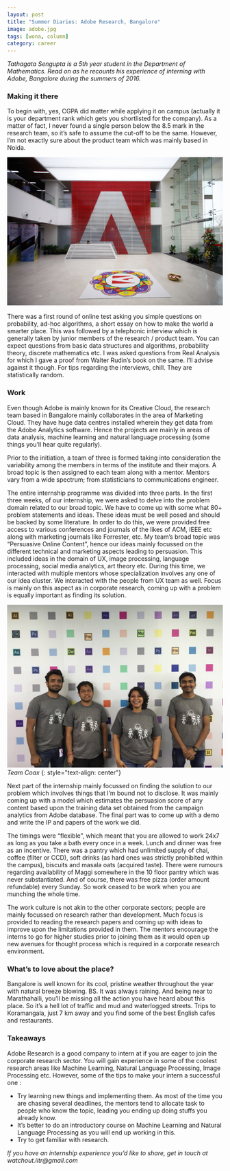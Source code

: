 ```yaml
---
layout: post
title: "Summer Diaries: Adobe Research, Bangalore"
image: adobe.jpg
tags: [wona, column]
category: career 
---
```


_Tathagata Sengupta is a 5th year student in the Department of Mathematics. Read on as he recounts his experience of interning with Adobe, Bangalore during the summers of 2016._

### Making it there

To begin with, yes, CGPA did matter while applying it on campus (actually it is your department rank which gets you shortlisted for the company). As a matter of fact, I never found a single person below the 8.5 mark in the research team, so it’s safe to assume the cut-off to be the same. However, I’m not exactly sure about the product team which was mainly based in Noida. 

![making it there](/images/posts/adobe-1.png)

There was a first round of online test asking you simple questions on probability, ad-hoc algorithms, a short essay on how to make the world a smarter place. This was followed by a telephonic interview which is generally taken by junior members of the research / product team. You can expect questions from basic data structures and algorithms, probability theory, discrete mathematics etc. I was asked questions from Real Analysis for which I gave a proof from Walter Rudin’s book on the same. I’ll advise against it though. For tips regarding the interviews, chill. They are statistically random. 

### Work

Even though Adobe is mainly known for its Creative Cloud, the research team based in Bangalore mainly collaborates in the area of Marketing Cloud. They have huge data centres installed wherein they get data from the Adobe Analytics software. Hence the projects are mainly in areas of data analysis, machine learning and natural language processing (some things you’ll hear quite regularly).

Prior to the initiation, a team of three is formed taking into consideration the variability among the members in terms of the institute and their majors. A broad topic is then assigned to each team along with a mentor. Mentors vary from a wide spectrum; from statisticians to communications engineer.

The entire internship programme was divided into three parts. In the first three weeks, of our internship, we were asked to delve into the problem domain related to our broad topic. We have to come up with some what 80+ problem statements and ideas. These ideas must be well posed and should be backed by some literature. In order to do this, we were provided free access to various conferences and journals of the likes of ACM, IEEE etc along with marketing journals like Forrester, etc. My team’s broad topic was “Persuasive Online Content”, hence our ideas mainly focussed on the different technical and marketing aspects leading to persuasion. This included ideas in the domain of UX, image processing, language processing, social media analytics, art theory etc. During this time, we interacted with multiple mentors whose specialization involves any one of our idea cluster. We interacted with the people from UX team as well. Focus is mainly on this aspect as in corporate research, coming up with a problem is equally important as finding its solution.

![work](/images/posts/adobe-2.png)
*Team Coax*
{: style="text-align: center"}

Next part of the internship mainly focussed on finding the solution to our problem which involves things that I’m bound not to disclose. It was mainly coming up with a model which estimates the persuasion score of any content based upon the training data set obtained from the campaign analytics from Adobe database. The final part was to come up with a demo and write the IP and papers of the work we did.

The timings were “flexible”, which meant that you are allowed to work 24x7 as long as you take a bath every once in a week. Lunch and dinner was free as an incentive. There was a pantry which had unlimited supply of chai, coffee (filter or CCD), soft drinks (as hard ones was strictly prohibited within the campus), biscuits and masala oats (acquired taste). There were rumours regarding availability of Maggi somewhere in the 10 floor pantry which was never substantiated. And of course, there was free pizza (order amount refundable) every Sunday. So work ceased to be work when you are munching the whole time.

The work culture is not akin to the other corporate sectors; people are mainly focussed on research rather than development. Much focus is provided to reading the research papers and coming up with ideas to improve upon the limitations provided in them. The mentors encourage the interns to go for higher studies prior to joining them as it would open up new avenues for thought process which is required in a corporate research environment.

### What’s to love about the place?
 
Bangalore is well known for its cool, pristine weather throughout the year with natural breeze blowing. BS. It was always raining. And being near to Marathahalli, you’ll be missing all the action you have heard about this place. So it’s a hell lot of traffic and mud and waterlogged streets. Trips to Koramangala, just 7 km away and you find some of the best English cafes and restaurants. 

### Takeaways

Adobe Research is a good company to intern at if you are eager to join the corporate research sector. You will gain experience in some of the coolest research areas like Machine Learning, Natural Language Processing, Image Processing etc.
However, some of the tips to make your intern a successful one :

- Try learning new things and implementing them. As most of the time you are chasing several deadlines, the mentors tend to allocate task to people who know the topic, leading you ending up doing stuffs you already know.
- It’s better to do an introductory course on Machine Learning and Natural Language Processing as you will end up working in this.
- Try to get familiar with research. 

_If you have an internship experience you’d like to share, get in touch at watchout.iitr@gmail.com_